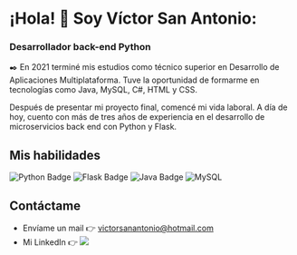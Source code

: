 # ¡Hola! 👋 Soy Víctor San Antonio:
### Desarrollador back-end Python

✒️ En 2021 terminé mis estudios como técnico superior en Desarrollo de Aplicaciones Multiplataforma. Tuve la oportunidad de formarme en tecnologías como Java, MySQL, C#, HTML y CSS.

Después de presentar mi proyecto final, comencé mi vida laboral. A día de hoy, cuento con más de tres años de experiencia en el desarrollo de microservicios back end con Python y Flask.

## Mis habilidades
![Python Badge](https://img.shields.io/badge/Python-14354C?style=for-the-badge&logo=python&logoColor=white)
![Flask Badge](https://img.shields.io/badge/Flask-000000?style=for-the-badge&logo=flask&logoColor=white)
![Java Badge](https://img.shields.io/badge/Java-ED8B00?style=for-the-badge&logo=openjdk&logoColor=white)
![MySQL](https://img.shields.io/badge/MySQL-00000F?style=for-the-badge&logo=mysql&logoColor=white)

## Contáctame
- Envíame un mail 👉 [victorsanantonio@hotmail.com](mailto:victorsanantonio@hotmail.com)
- Mi LinkedIn 👉 <a href="https://www.linkedin.com/in/victorsanantonio"><img src="https://img.shields.io/badge/linkedin-%230A66C2.svg?&style=for-the-badge&logo=linkedin&logoColor=white"></a>
